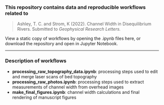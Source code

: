 ###  This repository contains data and reproducible workflows related to

> Ashley, T. C. and Strom, K (2022). Channel Width in Disequilibrium Rivers. Submitted to *Geophysical Research Letters.*

View a static copy of workflows by opening the .ipynb files here, or download the repository and open in Jupyter Notebook.

___

### Description of workflows
- **processing_raw_topography_data.ipynb**: 
    processing steps used to edit and merge laser scans of bed topography
- **processing_raw_photos.ipynb**: 
    processing steps used to extract measurements of channel width from overhead images
- **make_final_figures.ipynb**: 
    channel width calculations and final rendering of manuscript figures